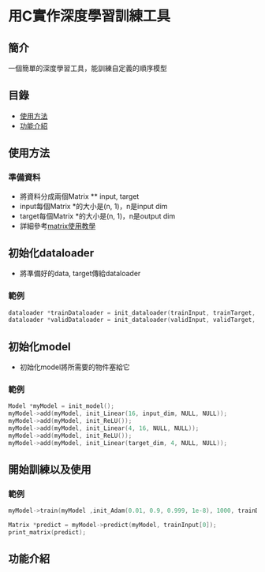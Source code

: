# 用C實作深度學習訓練工具

## 簡介
一個簡單的深度學習工具，能訓練自定義的順序模型

## 目錄
- [使用方法](#使用方法)
- [功能介紹](#功能介紹)


## 使用方法

### 準備資料
- 將資料分成兩個Matrix ** input, target
- input每個Matrix *的大小是(n, 1)，n是input dim
- target每個Matrix *的大小是(n, 1)，n是output dim
- 詳細參考[matrix使用教學](https://github.com/weiso131/neural-network-tool-in-C/blob/main/src/matrix/README.md)

## 初始化dataloader
- 將準備好的data, target傳給dataloader

### 範例
```c
dataloader *trainDataloader = init_dataloader(trainInput, trainTarget, trainBatchSize, trainBataLength, shuffle);
dataloader *validDataloader = init_dataloader(validInput, validTarget, validBatchSize, validDataLength, shuffle);
```

## 初始化model
- 初始化model將所需要的物件塞給它

### 範例
```c
Model *myModel = init_model();
myModel->add(myModel, init_Linear(16, input_dim, NULL, NULL));
myModel->add(myModel, init_ReLU());
myModel->add(myModel, init_Linear(4, 16, NULL, NULL));
myModel->add(myModel, init_ReLU());
myModel->add(myModel, init_Linear(target_dim, 4, NULL, NULL));
```

## 開始訓練以及使用
### 範例
```c
myModel->train(myModel ,init_Adam(0.01, 0.9, 0.999, 1e-8), 1000, trainDataloader, validDataloader, init_CrossEntropy());

Matrix *predict = myModel->predict(myModel, trainInput[0]);
print_matrix(predict);
```



## 功能介紹


